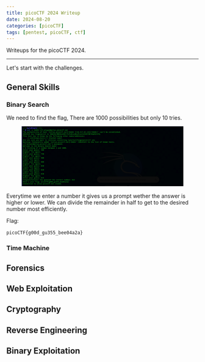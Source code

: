 ```yaml
---
title: picoCTF 2024 Writeup 
date: 2024-08-20
categories: [picoCTF]
tags: [pentest, picoCTF, ctf]
---
```


Writeups for the picoCTF 2024.

<hr />

Let's start with the challenges.

## General Skills

### Binary Search

We need to find the flag, There are 1000 possibilities but only 10 tries.

<figure><img src="/assets/picoCTF/General-Skills/binary-search.png" alt="Solution for Binary Search"></figure>

Everytime we enter a number it gives us a prompt wether the answer is higher or lower. We can divide the remainder in half to get to the desired number most efficiently.

Flag:
```
picoCTF{g00d_gu355_bee04a2a}
```

### Time Machine


## Forensics

## Web Exploitation

## Cryptography

## Reverse Engineering

## Binary Exploitation